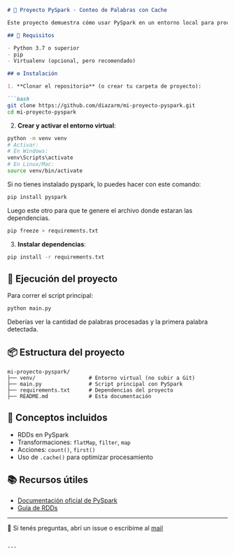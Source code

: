 ````markdown
# 🧠 Proyecto PySpark - Conteo de Palabras con Cache

Este proyecto demuestra cómo usar PySpark en un entorno local para procesar texto, aplicar transformaciones y utilizar `.cache()` para evitar cálculos repetidos.

## 🚀 Requisitos

- Python 3.7 o superior
- pip
- Virtualenv (opcional, pero recomendado)

## ⚙️ Instalación

1. **Clonar el repositorio** (o crear tu carpeta de proyecto):

```bash
git clone https://github.com/diazarm/mi-proyecto-pyspark.git
cd mi-proyecto-pyspark
````

2. **Crear y activar el entorno virtual**:

```bash
python -m venv venv
# Activar:
# En Windows:
venv\Scripts\activate
# En Linux/Mac:
source venv/bin/activate
```
Si no tienes instalado pyspark, lo puedes hacer con este comando:
```bash
pip install pyspark
```
Luego este otro para que te genere el archivo donde estaran las dependencias. 
```bash
pip freeze > requirements.txt
```
3. **Instalar dependencias**:

```bash
pip install -r requirements.txt
```

## 🧪 Ejecución del proyecto

Para correr el script principal:

```bash
python main.py
```

Deberías ver la cantidad de palabras procesadas y la primera palabra detectada.

## 📦 Estructura del proyecto

```
mi-proyecto-pyspark/
├── venv/                 # Entorno virtual (no subir a Git)
├── main.py               # Script principal con PySpark
├── requirements.txt      # Dependencias del proyecto
├── README.md             # Esta documentación
```

## 🧠 Conceptos incluidos

* RDDs en PySpark
* Transformaciones: `flatMap`, `filter`, `map`
* Acciones: `count()`, `first()`
* Uso de `.cache()` para optimizar procesamiento

## 📚 Recursos útiles

* [Documentación oficial de PySpark](https://spark.apache.org/docs/latest/api/python/)
* [Guía de RDDs](https://spark.apache.org/docs/latest/rdd-programming-guide.html)

---

💬 Si tenés preguntas, abrí un issue o escribime al [mail](marceloardiaz@gmail.com)

```

---

